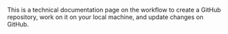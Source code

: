 This is a technical documentation page on the workflow to create a GitHub repository, work on it on your local machine, and update changes on GitHub.